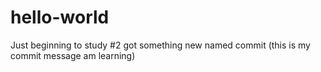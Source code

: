 # hello-world
Just beginning to study
#2 got something new named commit (this is my commit message am learning) 
